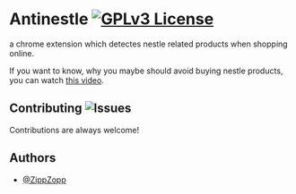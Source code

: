 # Antinestle [![GPLv3 License](https://img.shields.io/badge/License-GPL%20v3-yellow.svg)](https://opensource.org/licenses/)

a chrome extension which detectes nestle related products when shopping online.

If you want to know, why you maybe should avoid buying nestle products, you can watch [this video](https://www.youtube.com/watch?v=MoKLovtnbGY&ab_channel=OrdinaryThings).


## Contributing ![Issues](https://img.shields.io/github/issues/ZippZopp/anitnestle)

Contributions are always welcome!


## Authors

- [@ZippZopp](https://github.com/ZippZopp)
